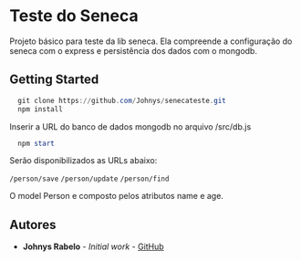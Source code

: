 # Teste do Seneca

Projeto básico para teste da lib seneca.
Ela compreende a configuração do seneca com o express e persistência dos dados com o mongodb.

## Getting Started

```powershell
  git clone https://github.com/Johnys/senecateste.git
  npm install
```
Inserir a URL do banco de dados mongodb no arquivo /src/db.js
```powershell
  npm start
```
Serão disponibilizados as URLs abaixo:

`/person/save`
`/person/update`
`/person/find`

O model Person e composto pelos atributos name e age.

## Autores

* **Johnys Rabelo** - *Initial work* - [GitHub](https://github.com/Johnys)
